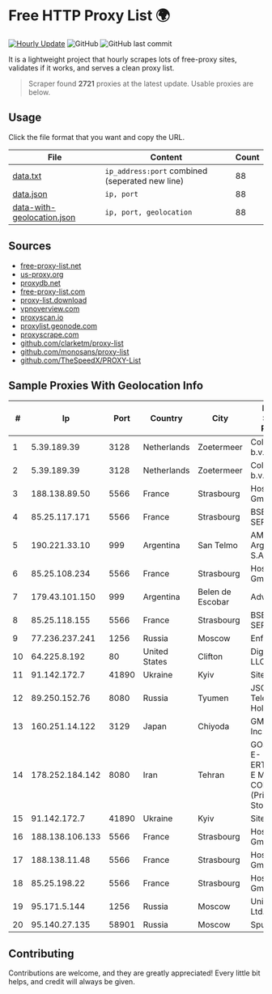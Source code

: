 
# Free HTTP Proxy List 🌍

[![Hourly Update](https://github.com/mertguvencli/http-proxy-list/actions/workflows/main.yml/badge.svg?branch=main)](https://github.com/mertguvencli/http-proxy-list/actions/workflows/main.yml)
![GitHub](https://img.shields.io/github/license/mertguvencli/http-proxy-list)
![GitHub last commit](https://img.shields.io/github/last-commit/mertguvencli/http-proxy-list)

It is a lightweight project that hourly scrapes lots of free-proxy sites, validates if it works, and serves a clean proxy list.


> Scraper found **2721** proxies at the latest update. Usable proxies are below.

## Usage

Click the file format that you want and copy the URL.


|File|Content|Count|
|----|-------|-----|
|[data.txt](https://raw.githubusercontent.com/mertguvencli/http-proxy-list/main/proxy-list/data.txt)|`ip_address:port` combined (seperated new line)|88|
|[data.json](https://raw.githubusercontent.com/mertguvencli/http-proxy-list/main/proxy-list/data.json)|`ip, port`|88|
|[data-with-geolocation.json](https://raw.githubusercontent.com/mertguvencli/http-proxy-list/main/proxy-list/data-with-geolocation.json)|`ip, port, geolocation`|88|

## Sources

* [free-proxy-list.net](https://free-proxy-list.net)
* [us-proxy.org](https://www.us-proxy.org)
* [proxydb.net](http://proxydb.net)
* [free-proxy-list.com](https://free-proxy-list.com/?page=&port=&type%5B%5D=http&type%5B%5D=https&up_time=0&search=Search)
* [proxy-list.download](https://www.proxy-list.download/HTTP)
* [vpnoverview.com](https://vpnoverview.com/privacy/anonymous-browsing/free-proxy-servers)
* [proxyscan.io](https://www.proxyscan.io)
* [proxylist.geonode.com](https://proxylist.geonode.com/api/proxy-list?limit=300&page=1&sort_by=lastChecked&sort_type=desc&protocols=http,https)
* [proxyscrape.com](https://api.proxyscrape.com/v2/?request=displayproxies&protocol=http&timeout=10000&country=all&ssl=all&anonymity=all)
* [github.com/clarketm/proxy-list](https://raw.githubusercontent.com/clarketm/proxy-list/master/proxy-list-raw.txt)
* [github.com/monosans/proxy-list](https://raw.githubusercontent.com/monosans/proxy-list/main/proxies/http.txt)
* [github.com/TheSpeedX/PROXY-List](https://raw.githubusercontent.com/TheSpeedX/PROXY-List/master/http.txt)


## Sample Proxies With Geolocation Info

|#|Ip|Port|Country|City|Internet Service Provider|
|-|--|----|-------|----|-------------------------|
|1|5.39.189.39|3128|Netherlands|Zoetermeer|ColoCenter b.v.|
|2|5.39.189.39|3128|Netherlands|Zoetermeer|ColoCenter b.v.|
|3|188.138.89.50|5566|France|Strasbourg|Host Europe GmbH|
|4|85.25.117.171|5566|France|Strasbourg|BSB-SERVICE|
|5|190.221.33.10|999|Argentina|San Telmo|AMX Argentina S.A.|
|6|85.25.108.234|5566|France|Strasbourg|Host Europe GmbH|
|7|179.43.101.150|999|Argentina|Belen de Escobar|Advantun SRL|
|8|85.25.118.155|5566|France|Strasbourg|BSB-SERVICE|
|9|77.236.237.241|1256|Russia|Moscow|Enforta-MSK|
|10|64.225.8.192|80|United States|Clifton|DigitalOcean, LLC|
|11|91.142.172.7|41890|Ukraine|Kyiv|Sitel Ltd|
|12|89.250.152.76|8080|Russia|Tyumen|JSC "ER-Telecom Holding"|
|13|160.251.14.122|3129|Japan|Chiyoda|GMO Internet, Inc|
|14|178.252.184.142|8080|Iran|Tehran|GOSTARESH-E-ERTEBATAT-E MABNA COMPANY (Private Joint Stock)|
|15|91.142.172.7|41890|Ukraine|Kyiv|Sitel Ltd|
|16|188.138.106.133|5566|France|Strasbourg|Host Europe GmbH|
|17|188.138.11.48|5566|France|Strasbourg|Host Europe GmbH|
|18|85.25.198.22|5566|France|Strasbourg|Host Europe GmbH|
|19|95.171.5.144|1256|Russia|Moscow|Universum bit Ltd.|
|20|95.140.27.135|58901|Russia|Moscow|Sputnik LTD|



## Contributing

Contributions are welcome, and they are greatly appreciated! Every
little bit helps, and credit will always be given.

